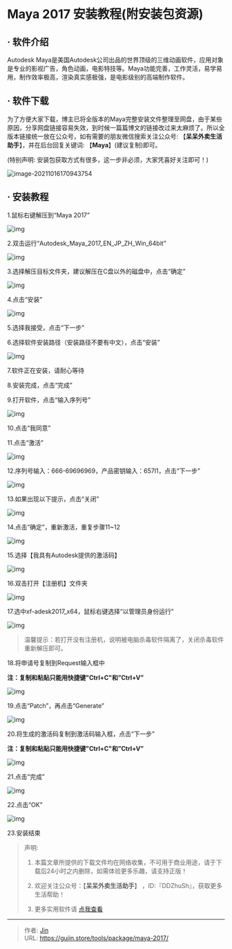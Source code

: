 # Maya 2017 安装教程(附安装包资源)


## · 软件介绍
Autodesk Maya是美国Autodesk公司出品的世界顶级的三维动画软件，应用对象是专业的影视广告，角色动画，电影特技等。Maya功能完善，工作灵活，易学易用，制作效率极高，渲染真实感极强，是电影级别的高端制作软件。

## · 软件下载
为了方便大家下载，博主已将全版本的Maya完整安装文件整理至网盘，由于某些原因，分享网盘链接容易失效，到时候一篇篇博文的链接改过来太麻烦了。所以全版本链接统一放在公众号，如有需要的朋友微信搜索关注公众号: 【**呆呆外卖生活助手**】，并在后台回复关键词: 【**Maya**】(建议复制)即可。

(特别声明: 安装包获取方式有很多，这一步非必须，大家凭喜好关注即可！)

![image-20211016170943754](https://img.gujin.store/img/image-20211016170943754.png)

## · 安装教程

1.鼠标右键解压到“Maya 2017”

![img](https://img.gujin.store/img/v2-37b7c8c4ed27cfa160ba84fa345d280f_720w.png)



2.双击运行“Autodesk_Maya_2017_EN_JP_ZH_Win_64bit”

![img](https://img.gujin.store/img/v2-3455ba34f89d2c87656e3e9ef9bae50d_720w.png)



3.选择解压目标文件夹，建议解压在C盘以外的磁盘中，点击“确定”

![img](https://img.gujin.store/img/v2-0c0030947c000adef29ff78886494d46_720w.png)



4.点击“安装”

![img](https://img.gujin.store/img/v2-285e54b2b33e9903b1b7d7e6655006a3_720w.png)

5.选择我接受，点击“下一步”

6.选择软件安装路径（安装路径不要有中文），点击“安装”

![img](https://img.gujin.store/img/v2-5aca9453e147f0e7e67305108e773b7d_720w.png)

7.软件正在安装，请耐心等待

8.安装完成，点击“完成”

9.打开软件，点击“输入序列号”

![img](https://img.gujin.store/img/v2-5b88e5ed3a71ec7d190c149f7241a6ff_720w.png)

10.点击“我同意”

11.点击“激活”

![img](https://img.gujin.store/img/v2-93b2a1d57d1c5f1e1846083ce20a0f84_720w.png)

12.序列号输入：666-69696969，产品密钥输入：657I1，点击“下一步”

![img](https://img.gujin.store/img/v2-3b75c6731d058e29a5ab682108bdd447_720w.png)

13.如果出现以下提示，点击“关闭”

![img](https://img.gujin.store/img/v2-a6ea3db6f9adaa7620f5b4255f862849_720w.png)

14.点击“确定”，重新激活，重复步骤11~12

![img](https://img.gujin.store/img/v2-6de2ff25fca0e4f60a3d4e52ea1ba0db_720w.png)

15.选择【我具有Autodesk提供的激活码】

![img](https://img.gujin.store/img/v2-21ef92ce7fa8e51f16f7711b363453f0_720w.png)

16.双击打开【注册机】文件夹

![img](https://img.gujin.store/img/v2-7954db3f43f35893203901f95aedcb67_720w.png)

17.选中xf-adesk2017_x64，鼠标右键选择“以管理员身份运行”

![img](https://img.gujin.store/img/v2-3d6c91f63b8f410c63b164dc065ec555_720w.png)

> 温馨提示：若打开没有注册机，说明被电脑杀毒软件隔离了，关闭杀毒软件重新解压即可。

18.将申请号复制到Request输入框中

**注：复制和粘贴只能用快捷键"Ctrl+C"和”Ctrl+V”**

![img](https://img.gujin.store/img/v2-3bdc085ce756b8bee762a62d070d5cae_720w.png)



19.点击“Patch”，再点击“Generate”

![img](https://img.gujin.store/img/v2-7f7ef28de4f9730509756c69402afa66_720w.png)

20.将生成的激活码复制到激活码输入框，点击“下一步”

**注：复制和粘贴只能用快捷键"Ctrl+C"和”Ctrl+V”**

![img](https://img.gujin.store/img/v2-b807809d302ebb14c82a10e63d1436b5_720w.png)

21.点击“完成”

![img](https://img.gujin.store/img/v2-c4b4cbb11ce774d36ecd94d7201fc14b_720w.png)

22.点击“OK”

![img](https://img.gujin.store/img/v2-73711345f05fac44032f763f2e82642f_720w.png)

23.安装结束




> 声明: 
>
> 1. 本篇文章所提供的下载文件均在网络收集，不可用于商业用途，请于下载后24小时之内删除，如需体验更多乐趣，请支持正版！
>
> 2. 欢迎关注公众号：【**呆呆外卖生活助手**】 ，ID:『DDZhuSh』，获取更多生活帮助！
>
> 3. 更多实用软件请  [点我查看](/tools)

---

> 作者: [Jin](https://img.gujin.store/img/favicon.ico)  
> URL: https://gujin.store/tools/package/maya-2017/  


